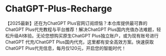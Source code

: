 # ChatGPT-Plus-Recharge
【2025最新】还在为ChatGPT Plus官网订阅烦恼？本仓库提供最可靠的ChatGPT Plus代充教程与平台推荐！解决ChatGPT Plus国内充值办法难题，轻松升级AI体验。无论您想购买原生ChatGPT Plus独立账户，或为现有账号进行ChatGPT 代充/ChatGPT Plus国内代充，这里都有安全高效方案。快速获取ChatGPT Plus代充信息，每月仅120元，开启您的智能时代！
